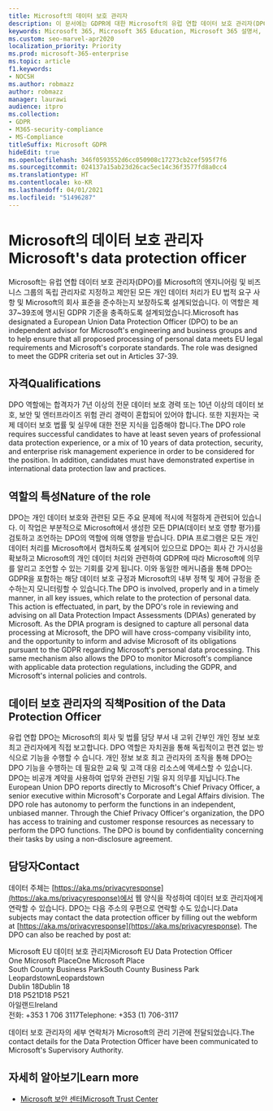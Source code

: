 ```yaml
---
title: Microsoft의 데이터 보호 관리자
description: 이 문서에는 GDPR에 대한 Microsoft의 유럽 연합 데이터 보호 관리자(DPO) 정보가 포함되어 있습니다.
keywords: Microsoft 365, Microsoft 365 Education, Microsoft 365 설명서, GDPR
ms.custom: seo-marvel-apr2020
localization_priority: Priority
ms.prod: microsoft-365-enterprise
ms.topic: article
f1.keywords:
- NOCSH
ms.author: robmazz
author: robmazz
manager: laurawi
audience: itpro
ms.collection:
- GDPR
- M365-security-compliance
- MS-Compliance
titleSuffix: Microsoft GDPR
hideEdit: true
ms.openlocfilehash: 346f0593552d6cc050908c17273cb2cef595f7f6
ms.sourcegitcommit: 024137a15ab23d26cac5ec14c36f3577fd8a0cc4
ms.translationtype: HT
ms.contentlocale: ko-KR
ms.lasthandoff: 04/01/2021
ms.locfileid: "51496287"
---
```

# <a name="microsofts-data-protection-officer"></a><span data-ttu-id="f4c12-104">Microsoft의 데이터 보호 관리자</span><span class="sxs-lookup"><span data-stu-id="f4c12-104">Microsoft's data protection officer</span></span>

<span data-ttu-id="f4c12-p101">Microsoft는 유럽 연합 데이터 보호 관리자(DPO)를 Microsoft의 엔지니어링 및 비즈니스 그룹의 독립 관리자로 지정하고 제안된 모든 개인 데이터 처리가 EU 법적 요구 사항 및 Microsoft의 회사 표준을 준수하는지 보장하도록 설계되었습니다. 이 역할은 제 37~39조에 명시된 GDPR 기준을 충족하도록 설계되었습니다.</span><span class="sxs-lookup"><span data-stu-id="f4c12-p101">Microsoft has designated a European Union Data Protection Officer (DPO) to be an independent advisor for Microsoft's engineering and business groups and to help ensure that all proposed processing of personal data meets EU legal requirements and Microsoft's corporate standards. The role was designed to meet the GDPR criteria set out in Articles 37-39.</span></span>

## <a name="qualifications"></a><span data-ttu-id="f4c12-107">자격</span><span class="sxs-lookup"><span data-stu-id="f4c12-107">Qualifications</span></span>

<span data-ttu-id="f4c12-p102">DPO 역할에는 합격자가 7년 이상의 전문 데이터 보호 경력 또는 10년 이상의 데이터 보호, 보안 및 엔터프라이즈 위험 관리 경력이 혼합되어 있어야 합니다. 또한 지원자는 국제 데이터 보호 법률 및 실무에 대한 전문 지식을 입증해야 합니다.</span><span class="sxs-lookup"><span data-stu-id="f4c12-p102">The DPO role requires successful candidates to have at least seven years of professional data protection experience, or a mix of 10 years of data protection, security, and enterprise risk management experience in order to be considered for the position. In addition, candidates must have demonstrated expertise in international data protection law and practices.</span></span> 

## <a name="nature-of-the-role"></a><span data-ttu-id="f4c12-110">역할의 특성</span><span class="sxs-lookup"><span data-stu-id="f4c12-110">Nature of the role</span></span>

<span data-ttu-id="f4c12-p103">DPO는 개인 데이터 보호와 관련된 모든 주요 문제에 적시에 적절하게 관련되어 있습니다. 이 작업은 부분적으로 Microsoft에서 생성한 모든 DPIA(데이터 보호 영향 평가)를 검토하고 조언하는 DPO의 역할에 의해 영향을 받습니다. DPIA 프로그램은 모든 개인 데이터 처리를 Microsoft에서 캡처하도록 설계되어 있으므로 DPO는 회사 간 가시성을 확보하고 Microsoft의 개인 데이터 처리와 관련하여 GDPR에 따라 Microsoft에 의무를 알리고 조언할 수 있는 기회를 갖게 됩니다. 이와 동일한 메커니즘을 통해 DPO는 GDPR을 포함하는 해당 데이터 보호 규정과 Microsoft의 내부 정책 및 제어 규정을 준수하는지 모니터링할 수 있습니다.</span><span class="sxs-lookup"><span data-stu-id="f4c12-p103">The DPO is involved, properly and in a timely manner, in all key issues, which relate to the protection of personal data. This action is effectuated, in part, by the DPO's role in reviewing and advising on all Data Protection Impact Assessments (DPIAs) generated by Microsoft. As the DPIA program is designed to capture all personal data processing at Microsoft, the DPO will have cross-company visibility into, and the opportunity to inform and advise Microsoft of its obligations pursuant to the GDPR regarding Microsoft's personal data processing. This same mechanism also allows the DPO to monitor Microsoft's compliance with applicable data protection regulations, including the GDPR, and Microsoft's internal policies and controls.</span></span> 

## <a name="position-of-the-data-protection-officer"></a><span data-ttu-id="f4c12-115">데이터 보호 관리자의 직책</span><span class="sxs-lookup"><span data-stu-id="f4c12-115">Position of the Data Protection Officer</span></span>

<span data-ttu-id="f4c12-p104">유럽 연합 DPO는 Microsoft의 회사 및 법률 담당 부서 내 고위 간부인 개인 정보 보호 최고 관리자에게 직접 보고합니다. DPO 역할은 자치권을 통해 독립적이고 편견 없는 방식으로 기능을 수행할 수 습니다. 개인 정보 보호 최고 관리자의 조직을 통해 DPO는 DPO 기능을 수행하는 데 필요한 교육 및 고객 대응 리소스에 액세스할 수 있습니다. DPO는 비공개 계약을 사용하여 업무와 관련된 기밀 유지 의무를 지닙니다.</span><span class="sxs-lookup"><span data-stu-id="f4c12-p104">The European Union DPO reports directly to Microsoft's Chief Privacy Officer, a senior executive within Microsoft's Corporate and Legal Affairs division.  The DPO role has autonomy to perform the functions in an independent, unbiased manner. Through the Chief Privacy Officer's organization, the DPO has access to training and customer response resources as necessary to perform the DPO functions. The DPO is bound by confidentiality concerning their tasks by using a non-disclosure agreement.</span></span>  

## <a name="contact"></a><span data-ttu-id="f4c12-120">담당자</span><span class="sxs-lookup"><span data-stu-id="f4c12-120">Contact</span></span>

<span data-ttu-id="f4c12-p105">데이터 주체는 [https://aka.ms/privacyresponse](https://aka.ms/privacyresponse)에서 웹 양식을 작성하여 데이터 보호 관리자에게 연락할 수 있습니다. DPO는 다음 주소의 우편으로 연락할 수도 있습니다.</span><span class="sxs-lookup"><span data-stu-id="f4c12-p105">Data subjects may contact the data protection officer by filling out the webform at [https://aka.ms/privacyresponse](https://aka.ms/privacyresponse). The DPO can also be reached by post at:</span></span>

<span data-ttu-id="f4c12-123">Microsoft EU 데이터 보호 관리자</span><span class="sxs-lookup"><span data-stu-id="f4c12-123">Microsoft EU Data Protection Officer</span></span><br>
<span data-ttu-id="f4c12-124">One Microsoft Place</span><span class="sxs-lookup"><span data-stu-id="f4c12-124">One Microsoft Place</span></span><br>
<span data-ttu-id="f4c12-125">South County Business Park</span><span class="sxs-lookup"><span data-stu-id="f4c12-125">South County Business Park</span></span><br>
<span data-ttu-id="f4c12-126">Leopardstown</span><span class="sxs-lookup"><span data-stu-id="f4c12-126">Leopardstown</span></span><br>
<span data-ttu-id="f4c12-127">Dublin 18</span><span class="sxs-lookup"><span data-stu-id="f4c12-127">Dublin 18</span></span><br>
<span data-ttu-id="f4c12-128">D18 P521</span><span class="sxs-lookup"><span data-stu-id="f4c12-128">D18 P521</span></span><br>
<span data-ttu-id="f4c12-129">아일랜드</span><span class="sxs-lookup"><span data-stu-id="f4c12-129">Ireland</span></span><br>
<span data-ttu-id="f4c12-130">전화: +353 1 706 3117</span><span class="sxs-lookup"><span data-stu-id="f4c12-130">Telephone: +353 (1) 706-3117</span></span><br>

<span data-ttu-id="f4c12-131">데이터 보호 관리자의 세부 연락처가 Microsoft의 관리 기관에 전달되었습니다.</span><span class="sxs-lookup"><span data-stu-id="f4c12-131">The contact details for the Data Protection Officer have been communicated to Microsoft's Supervisory Authority.</span></span>

## <a name="learn-more"></a><span data-ttu-id="f4c12-132">자세히 알아보기</span><span class="sxs-lookup"><span data-stu-id="f4c12-132">Learn more</span></span>

- [<span data-ttu-id="f4c12-133">Microsoft 보안 센터</span><span class="sxs-lookup"><span data-stu-id="f4c12-133">Microsoft Trust Center</span></span>](https://www.microsoft.com/trust-center/privacy/gdpr-overview)
